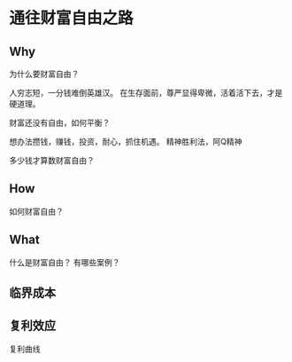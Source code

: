 # 通往财富自由之路

## Why

为什么要财富自由？

人穷志短，一分钱难倒英雄汉。
在生存面前，尊严显得卑微，活着活下去，才是硬道理。

财富还没有自由，如何平衡？

想办法攒钱，赚钱，投资，耐心，抓住机遇。
精神胜利法，阿Q精神

多少钱才算数财富自由？

## How

如何财富自由？

## What

什么是财富自由？
有哪些案例？

## 临界成本

## 复利效应

复利曲线